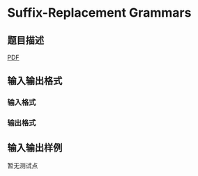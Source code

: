 # Suffix-Replacement Grammars

## 题目描述

[problemUrl]: https://uva.onlinejudge.org/index.php?option=com_onlinejudge&Itemid=8&category=245&page=show_problem&problem=3530

[PDF](https://uva.onlinejudge.org/external/10/p1089.pdf)

## 输入输出格式

### 输入格式

### 输出格式

## 输入输出样例

暂无测试点

